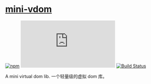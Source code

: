 # [mini-vdom](https://github.com/shalldie/mini-mvvm/tree/master/packages/mini-vdom)

[![npm](https://img.shields.io/npm/v/mini-vdom?logo=npm&style=flat-square)](https://www.npmjs.com/package/mini-vdom)
[![file size](https://img.shields.io/github/size/shalldie/mini-mvvm/dist/mini-vdom.js?style=flat-square)](https://www.npmjs.com/package/mini-vdom)
[![Build Status](https://img.shields.io/github/workflow/status/shalldie/mini-mvvm/ci?label=build&logo=github&style=flat-square)](https://github.com/shalldie/mini-mvvm/actions)

A mini virtual dom lib. 一个轻量级的虚拟 dom 库。

<DemoMiniVdom-DemoMiniVdom />
